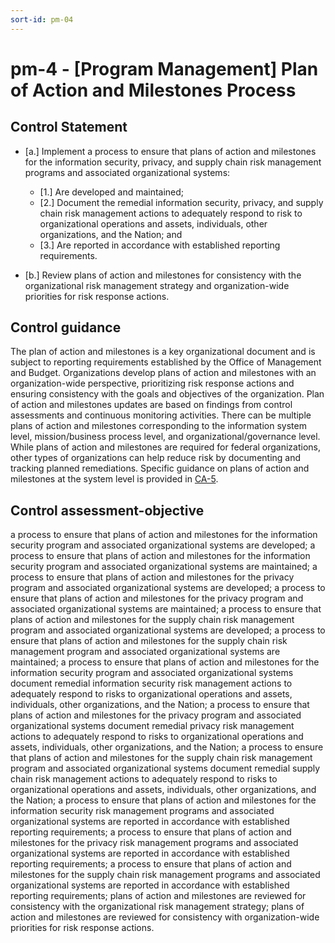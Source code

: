 ```yaml
---
sort-id: pm-04
---
```


# pm-4 - \[Program Management\] Plan of Action and Milestones Process

## Control Statement

- \[a.\] Implement a process to ensure that plans of action and milestones for the information security, privacy, and supply chain risk management programs and associated organizational systems:

  - \[1.\] Are developed and maintained;
  - \[2.\] Document the remedial information security, privacy, and supply chain risk management actions to adequately respond to risk to organizational operations and assets, individuals, other organizations, and the Nation; and
  - \[3.\] Are reported in accordance with established reporting requirements.

- \[b.\] Review plans of action and milestones for consistency with the organizational risk management strategy and organization-wide priorities for risk response actions.

## Control guidance

The plan of action and milestones is a key organizational document and is subject to reporting requirements established by the Office of Management and Budget. Organizations develop plans of action and milestones with an organization-wide perspective, prioritizing risk response actions and ensuring consistency with the goals and objectives of the organization. Plan of action and milestones updates are based on findings from control assessments and continuous monitoring activities. There can be multiple plans of action and milestones corresponding to the information system level, mission/business process level, and organizational/governance level. While plans of action and milestones are required for federal organizations, other types of organizations can help reduce risk by documenting and tracking planned remediations. Specific guidance on plans of action and milestones at the system level is provided in [CA-5](#ca-5).

## Control assessment-objective

a process to ensure that plans of action and milestones for the information security program and associated organizational systems are developed;
a process to ensure that plans of action and milestones for the information security program and associated organizational systems are maintained;
a process to ensure that plans of action and milestones for the privacy program and associated organizational systems are developed;
a process to ensure that plans of action and milestones for the privacy program and associated organizational systems are maintained;
a process to ensure that plans of action and milestones for the supply chain risk management program and associated organizational systems are developed;
a process to ensure that plans of action and milestones for the supply chain risk management program and associated organizational systems are maintained;
a process to ensure that plans of action and milestones for the information security program and associated organizational systems document remedial information security risk management actions to adequately respond to risks to organizational operations and assets, individuals, other organizations, and the Nation;
a process to ensure that plans of action and milestones for the privacy program and associated organizational systems document remedial privacy risk management actions to adequately respond to risks to organizational operations and assets, individuals, other organizations, and the Nation;
a process to ensure that plans of action and milestones for the supply chain risk management program and associated organizational systems document remedial supply chain risk management actions to adequately respond to risks to organizational operations and assets, individuals, other organizations, and the Nation;
a process to ensure that plans of action and milestones for the information security risk management programs and associated organizational systems are reported in accordance with established reporting requirements;
a process to ensure that plans of action and milestones for the privacy risk management programs and associated organizational systems are reported in accordance with established reporting requirements;
a process to ensure that plans of action and milestones for the supply chain risk management programs and associated organizational systems are reported in accordance with established reporting requirements;
plans of action and milestones are reviewed for consistency with the organizational risk management strategy;
plans of action and milestones are reviewed for consistency with organization-wide priorities for risk response actions.
